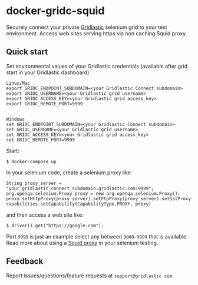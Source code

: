 # docker-gridc-squid
Securely connect your private [Gridlastic][gridlastic] selenium grid to your test environment. Access web sites serving https via non caching Squid proxy.


## Quick start

Set environmental values of your Gridlastic credentials (available after grid start in your Gridlastic dashboard).

```
Linux/Mac
export GRIDC_ENDPOINT_SUBDOMAIN=<your Gridlastic Connect subdomain>
export GRIDC_USERNAME=<your Gridlastic grid username>
export GRIDC_ACCESS_KEY=<your Gridlastic grid access_key>
export GRIDC_REMOTE_PORT=9999


Windows
set GRIDC_ENDPOINT_SUBDOMAIN=<your Gridlastic Connect subdomain>
set GRIDC_USERNAME=<your Gridlastic grid username>
set GRIDC_ACCESS_KEY=<your Gridlastic grid access_key>
set GRIDC_REMOTE_PORT=9999
```
Start:

    $ docker-compose up


In your selenium code, create a selenium proxy like:

```
String proxy_server = "your_gridlastic_connect_subdomain.gridlastic.com:9999";
org.openqa.selenium.Proxy proxy = new org.openqa.selenium.Proxy();
proxy.setHttpProxy(proxy_server).setFtpProxy(proxy_server).setSslProxy(proxy_server);
capabilities.setCapability(CapabilityType.PROXY, proxy)
```


and then access a web site like:

    $ driver().get("https://google.com");



Port `9999` is just an example select any between `9000-9999` that is available. Read more about using a [Squid proxy][gridlastic-squid-proxy] in your selenium testing.



## Feedback

Report issues/questions/feature requests at `support@gridlastic.com`.


[gridlastic]:       	https://www.gridlastic.com/
[gridlastic-squid-proxy]:       	https://www.gridlastic.com/gridlastic-connect.html#squid